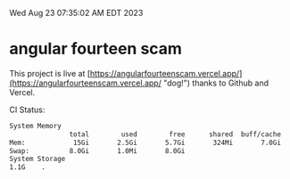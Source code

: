 Wed Aug 23 07:35:02 AM EDT 2023

# angular fourteen scam


This project is live at [https://angularfourteenscam.vercel.app/](https://angularfourteenscam.vercel.app/ "dog!") thanks to Github and Vercel.

CI Status: 

```bash
System Memory
               total        used        free      shared  buff/cache   available
Mem:            15Gi       2.5Gi       5.7Gi       324Mi       7.0Gi        12Gi
Swap:          8.0Gi       1.0Mi       8.0Gi
System Storage
1.1G	.
```
```bash
